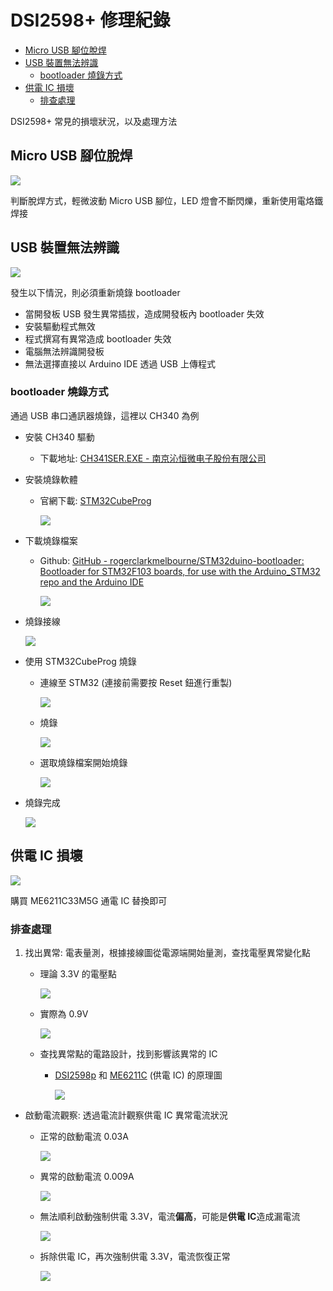 # DSI2598+ 修理紀錄

- [Micro USB 腳位脫焊](#micro-usb-%E8%85%B3%E4%BD%8D%E8%84%AB%E7%84%8A)
- [USB 裝置無法辨識](#usb-%E8%A3%9D%E7%BD%AE%E7%84%A1%E6%B3%95%E8%BE%A8%E8%AD%98)
	- [bootloader 燒錄方式](#bootloader-%E7%87%92%E9%8C%84%E6%96%B9%E5%BC%8F)
- [供電 IC 損壞](#%E4%BE%9B%E9%9B%BB-ic-%E6%90%8D%E5%A3%9E)
	- [排查處理](#%E6%8E%92%E6%9F%A5%E8%99%95%E7%90%86)

DSI2598+ 常見的損壞狀況，以及處理方法

## Micro USB 腳位脫焊

![](../attachment/Pasted%20image%2020241103204747.png)

判斷脫焊方式，輕微波動 Micro USB 腳位，LED 燈會不斷閃爍，重新使用電烙鐵焊接

## USB 裝置無法辨識

![](../attachment/Clip_2024-11-03_19-58-40.png)

發生以下情況，則必須重新燒錄 bootloader
- 當開發板 USB 發生異常插拔，造成開發板內 bootloader 失效
- 安裝驅動程式無效
- 程式撰寫有異常造成 bootloader 失效
- 電腦無法辨識開發板
- 無法選擇直接以 Arduino IDE 透過 USB 上傳程式

### bootloader 燒錄方式

通過 USB 串口通訊器燒錄，這裡以 CH340 為例

- 安裝 CH340 驅動

	- 下載地址: [CH341SER.EXE - 南京沁恒微电子股份有限公司](https://www.wch.cn/download/ch341ser_exe.html)

- 安裝燒錄軟體

	- 官網下載: [STM32CubeProg](https://www.st.com/en/development-tools/st-link-v2.html#tools-software)

		![](../attachment/Clip_2024-11-03_20-36-57.png)

- 下載燒錄檔案

	- Github: [GitHub - rogerclarkmelbourne/STM32duino-bootloader: Bootloader for STM32F103 boards, for use with the Arduino\_STM32 repo and the Arduino IDE](https://github.com/rogerclarkmelbourne/STM32duino-bootloader)

		![](../attachment/Clip_2024-11-03_20-40-36.png)

- 燒錄接線

	![](../attachment/Pasted%20image%2020241103203152.png)

- 使用 STM32CubeProg 燒錄
	- 連線至 STM32 (連接前需要按 Reset 鈕進行重製)

		![](../attachment/Pasted%20image%2020241103204141.png)

	- 燒錄

		![](../attachment/Pasted%20image%2020241103204254.png)

	- 選取燒錄檔案開始燒錄

		![](../attachment/Pasted%20image%2020241103204300.png)

- 燒錄完成

	![](../attachment/Pasted%20image%2020241103204354.png)

## 供電 IC 損壞

![](../attachment/Pasted%20image%2020241103210027.png)

購買 ME6211C33M5G 通電 IC 替換即可

### 排查處理

1. 找出異常: 電表量測，根據接線圖從電源端開始量測，查找電壓異常變化點
	- 理論 3.3V 的電壓點

		![](../attachment/Pasted%20image%2020241103214301.png)

	- 實際為 0.9V

		![](../attachment/Pasted%20image%2020241103214535.png)

	- 查找異常點的電路設計，找到影響該異常的 IC
		- [DSI2598p](../使用者手冊/DSI2598P/原理圖/dsi2598p.pdf) 和 [ME6211C](../使用者手冊/DSI2598P/原理圖/ME6211.pdf) (供電 IC) 的原理圖

			![](../attachment/Pasted%20image%2020241103220107.png)

- 啟動電流觀察: 透過電流計觀察供電 IC 異常電流狀況

	- 正常的啟動電流 0.03A

		![](../attachment/Pasted%20image%2020241103221739.png)

	- 異常的啟動電流 0.009A

		![](../attachment/Pasted%20image%2020241103221854.png)

	- 無法順利啟動強制供電 3.3V，電流**偏高**，可能是**供電 IC**造成漏電流

		![](../attachment/Pasted%20image%2020241103222028.png)

	- 拆除供電 IC，再次強制供電 3.3V，電流恢復正常

		![](../attachment/Pasted%20image%2020241103222325.png)